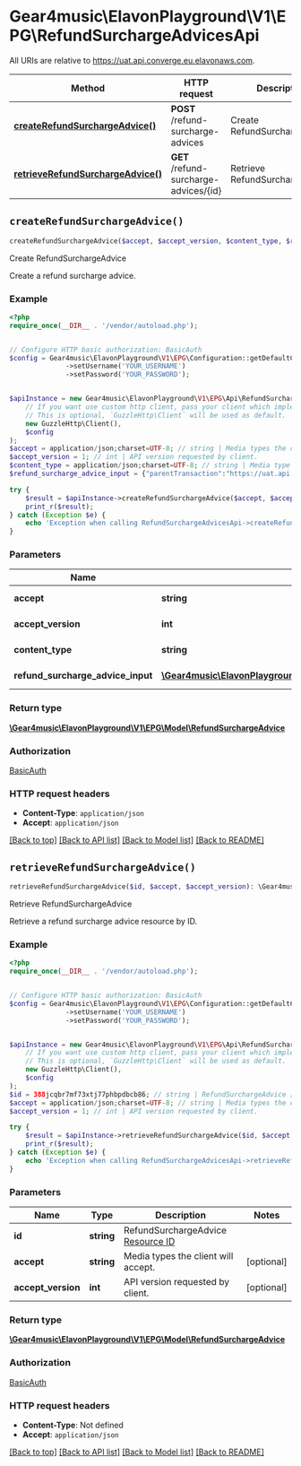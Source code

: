 # Gear4music\ElavonPlayground\V1\EPG\RefundSurchargeAdvicesApi

All URIs are relative to https://uat.api.converge.eu.elavonaws.com.

Method | HTTP request | Description
------------- | ------------- | -------------
[**createRefundSurchargeAdvice()**](RefundSurchargeAdvicesApi.md#createRefundSurchargeAdvice) | **POST** /refund-surcharge-advices | Create RefundSurchargeAdvice
[**retrieveRefundSurchargeAdvice()**](RefundSurchargeAdvicesApi.md#retrieveRefundSurchargeAdvice) | **GET** /refund-surcharge-advices/{id} | Retrieve RefundSurchargeAdvice


## `createRefundSurchargeAdvice()`

```php
createRefundSurchargeAdvice($accept, $accept_version, $content_type, $refund_surcharge_advice_input): \Gear4music\ElavonPlayground\V1\EPG\Model\RefundSurchargeAdvice
```

Create RefundSurchargeAdvice

Create a refund surcharge advice.

### Example

```php
<?php
require_once(__DIR__ . '/vendor/autoload.php');


// Configure HTTP basic authorization: BasicAuth
$config = Gear4music\ElavonPlayground\V1\EPG\Configuration::getDefaultConfiguration()
              ->setUsername('YOUR_USERNAME')
              ->setPassword('YOUR_PASSWORD');


$apiInstance = new Gear4music\ElavonPlayground\V1\EPG\Api\RefundSurchargeAdvicesApi(
    // If you want use custom http client, pass your client which implements `GuzzleHttp\ClientInterface`.
    // This is optional, `GuzzleHttp\Client` will be used as default.
    new GuzzleHttp\Client(),
    $config
);
$accept = application/json;charset=UTF-8; // string | Media types the client will accept.
$accept_version = 1; // int | API version requested by client.
$content_type = application/json;charset=UTF-8; // string | Media type of the request body.
$refund_surcharge_advice_input = {"parentTransaction":"https://uat.api.converge.eu.elavonaws.com/transactions/99qmrqcpjt2h8cm6q67gwd7kxywy","total":{"amount":"2.00","currencyCode":"USD"}}; // \Gear4music\ElavonPlayground\V1\EPG\Model\RefundSurchargeAdviceInput | object (RefundSurchargeAdvice)

try {
    $result = $apiInstance->createRefundSurchargeAdvice($accept, $accept_version, $content_type, $refund_surcharge_advice_input);
    print_r($result);
} catch (Exception $e) {
    echo 'Exception when calling RefundSurchargeAdvicesApi->createRefundSurchargeAdvice: ', $e->getMessage(), PHP_EOL;
}
```

### Parameters

Name | Type | Description  | Notes
------------- | ------------- | ------------- | -------------
 **accept** | **string**| Media types the client will accept. | [optional]
 **accept_version** | **int**| API version requested by client. | [optional]
 **content_type** | **string**| Media type of the request body. | [optional]
 **refund_surcharge_advice_input** | [**\Gear4music\ElavonPlayground\V1\EPG\Model\RefundSurchargeAdviceInput**](../Model/RefundSurchargeAdviceInput.md)| object (RefundSurchargeAdvice) | [optional]

### Return type

[**\Gear4music\ElavonPlayground\V1\EPG\Model\RefundSurchargeAdvice**](../Model/RefundSurchargeAdvice.md)

### Authorization

[BasicAuth](../../README.md#BasicAuth)

### HTTP request headers

- **Content-Type**: `application/json`
- **Accept**: `application/json`

[[Back to top]](#) [[Back to API list]](../../README.md#endpoints)
[[Back to Model list]](../../README.md#models)
[[Back to README]](../../README.md)

## `retrieveRefundSurchargeAdvice()`

```php
retrieveRefundSurchargeAdvice($id, $accept, $accept_version): \Gear4music\ElavonPlayground\V1\EPG\Model\RefundSurchargeAdvice
```

Retrieve RefundSurchargeAdvice

Retrieve a refund surcharge advice resource by ID.

### Example

```php
<?php
require_once(__DIR__ . '/vendor/autoload.php');


// Configure HTTP basic authorization: BasicAuth
$config = Gear4music\ElavonPlayground\V1\EPG\Configuration::getDefaultConfiguration()
              ->setUsername('YOUR_USERNAME')
              ->setPassword('YOUR_PASSWORD');


$apiInstance = new Gear4music\ElavonPlayground\V1\EPG\Api\RefundSurchargeAdvicesApi(
    // If you want use custom http client, pass your client which implements `GuzzleHttp\ClientInterface`.
    // This is optional, `GuzzleHttp\Client` will be used as default.
    new GuzzleHttp\Client(),
    $config
);
$id = 388jcqbr7mf73xtj77phbpdbcb86; // string | RefundSurchargeAdvice [Resource ID](#section/Overview/Values)
$accept = application/json;charset=UTF-8; // string | Media types the client will accept.
$accept_version = 1; // int | API version requested by client.

try {
    $result = $apiInstance->retrieveRefundSurchargeAdvice($id, $accept, $accept_version);
    print_r($result);
} catch (Exception $e) {
    echo 'Exception when calling RefundSurchargeAdvicesApi->retrieveRefundSurchargeAdvice: ', $e->getMessage(), PHP_EOL;
}
```

### Parameters

Name | Type | Description  | Notes
------------- | ------------- | ------------- | -------------
 **id** | **string**| RefundSurchargeAdvice [Resource ID](#section/Overview/Values) |
 **accept** | **string**| Media types the client will accept. | [optional]
 **accept_version** | **int**| API version requested by client. | [optional]

### Return type

[**\Gear4music\ElavonPlayground\V1\EPG\Model\RefundSurchargeAdvice**](../Model/RefundSurchargeAdvice.md)

### Authorization

[BasicAuth](../../README.md#BasicAuth)

### HTTP request headers

- **Content-Type**: Not defined
- **Accept**: `application/json`

[[Back to top]](#) [[Back to API list]](../../README.md#endpoints)
[[Back to Model list]](../../README.md#models)
[[Back to README]](../../README.md)
